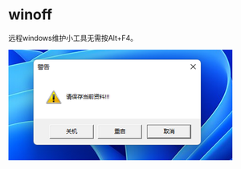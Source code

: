 # winoff

远程windows维护小工具无需按Alt+F4。

![image-20220902170328101](https://raw.githubusercontent.com/GavinTan/files/master/picgo/image-20220902170328101.png)
